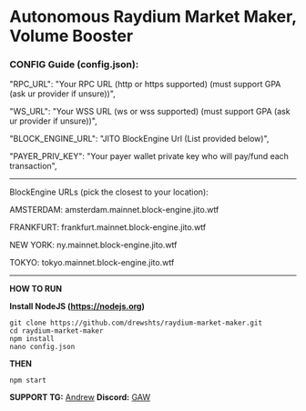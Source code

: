 <h1>Autonomous Raydium Market Maker, Volume Booster</h1>

<h3>CONFIG Guide (config.json):</h3>

"RPC_URL": "Your RPC URL (http or https supported) (must support GPA (ask ur provider if unsure))",

"WS_URL": "Your WSS URL (ws or wss supported) (must support GPA (ask ur provider if unsure))",

"BLOCK_ENGINE_URL": "JITO BlockEngine Url (List provided below)",

"PAYER_PRIV_KEY": "Your payer wallet private key who will pay/fund each transaction",

--------------------------------------------------------------------------------------------------------------------------------

BlockEngine URLs (pick the closest to your location):

AMSTERDAM: amsterdam.mainnet.block-engine.jito.wtf

FRANKFURT: frankfurt.mainnet.block-engine.jito.wtf

NEW YORK: ny.mainnet.block-engine.jito.wtf

TOKYO: tokyo.mainnet.block-engine.jito.wtf

--------------------------------------------------------------------------------------------------------------------------------

**HOW TO RUN**

**Install NodeJS (https://nodejs.org)**

```
git clone https://github.com/drewshts/raydium-market-maker.git
cd raydium-market-maker
npm install
nano config.json
```

**THEN**

```
npm start
```


**SUPPORT TG:** [Andrew](https://t.me/andrewbizzle)
**Discord:** [GAW](https://discord.gg/ygxgHpFUt2)
